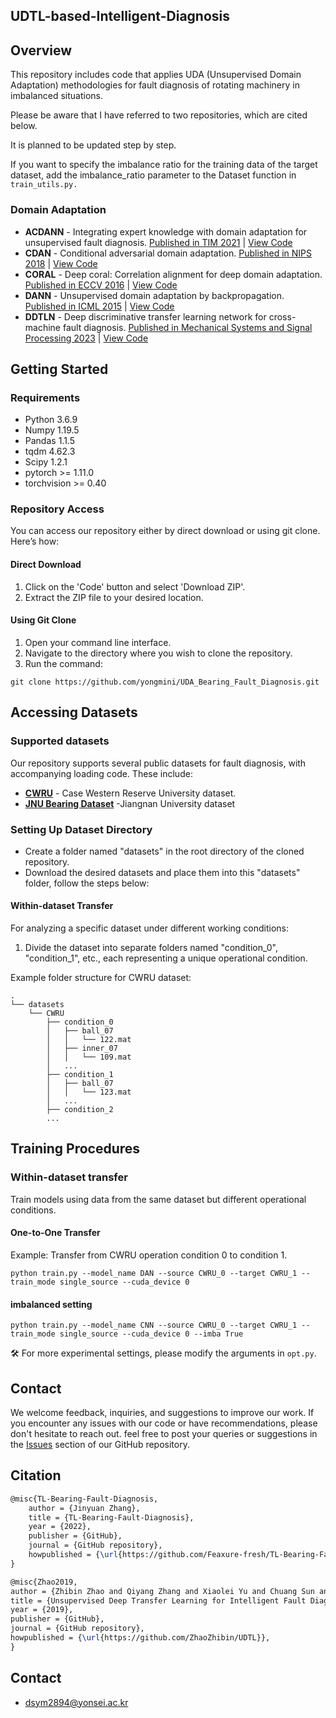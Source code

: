 ## UDTL-based-Intelligent-Diagnosis

## Overview


This repository includes code that applies UDA (Unsupervised Domain Adaptation) methodologies for fault diagnosis of rotating machinery in imbalanced situations.

Please be aware that I have referred to two repositories, which are cited below.

It is planned to be updated step by step.

If you want to specify the imbalance ratio for the training data of the target dataset, add the imbalance_ratio parameter to the Dataset function in `train_utils.py.`

### Domain Adaptation
- **ACDANN** - Integrating expert knowledge with domain adaptation for unsupervised fault diagnosis. [Published in TIM 2021](https://ieeexplore.ieee.org/stamp/stamp.jsp?tp=&arnumber=9612159) | [View Code](/models/ACDANN.py)
- **CDAN** - Conditional adversarial domain adaptation. [Published in NIPS 2018](http://papers.nips.cc/paper/7436-conditional-adversarial-domain-adaptation) | [View Code](/models/CDAN.py) 
- **CORAL** - Deep coral: Correlation alignment for deep domain adaptation. [Published in ECCV 2016](https://arxiv.org/abs/1607.01719) | [View Code](/models/CORAL.py)
- **DANN** - Unsupervised domain adaptation by backpropagation. [Published in ICML 2015](http://proceedings.mlr.press/v37/ganin15.pdf) | [View Code](/models/DANN.py)
- **DDTLN** - Deep discriminative transfer learning network for cross-machine fault diagnosis. [Published in Mechanical Systems and Signal Processing 2023](https://www.sciencedirect.com/science/article/pii/S0888327022009529) | [View Code](/models/DDTLN.py)

## Getting Started

### Requirements
- Python 3.6.9
- Numpy 1.19.5
- Pandas 1.1.5
- tqdm 4.62.3
- Scipy 1.2.1
- pytorch >= 1.11.0
- torchvision >= 0.40


### Repository Access
You can access our repository either by direct download or using git clone. Here’s how:
#### Direct Download
1. Click on the 'Code' button and select 'Download ZIP'.
2. Extract the ZIP file to your desired location.
#### Using Git Clone
1. Open your command line interface.
2. Navigate to the directory where you wish to clone the repository.
3. Run the command:

```shell
git clone https://github.com/yongmini/UDA_Bearing_Fault_Diagnosis.git
```

## Accessing Datasets
### Supported datasets
Our repository supports several public datasets for fault diagnosis, with accompanying loading code. These include:
- **[CWRU](https://engineering.case.edu/bearingdatacenter)** - Case Western Reserve University dataset.
- **[JNU Bearing Dataset](http://mad-net.org:8765/explore.html?t=0.5831516555847212.)** -Jiangnan University dataset

### Setting Up Dataset Directory
- Create a folder named "datasets" in the root directory of the cloned repository.
- Download the desired datasets and place them into this "datasets" folder, follow the steps below:

#### Within-dataset Transfer
For analyzing a specific dataset under different working conditions:
1. Divide the dataset into separate folders named "condition_0", "condition_1", etc., each representing a unique operational condition.

Example folder structure for CWRU dataset:
```
.
└── datasets
    └── CWRU
        ├── condition_0
        │   ├── ball_07
        │   │   └── 122.mat
        │   ├── inner_07
        │   │   └── 109.mat
        │   ...
        ├── condition_1
        │   ├── ball_07
        │   │   └── 123.mat
        │   ...
        ├── condition_2
        ...
```

## Training Procedures
### Within-dataset transfer
Train models using data from the same dataset but different operational conditions.

#### One-to-One Transfer
Example: Transfer from CWRU operation condition 0 to condition 1.
```shell
python train.py --model_name DAN --source CWRU_0 --target CWRU_1 --train_mode single_source --cuda_device 0
```
#### imbalanced setting
```shell
python train.py --model_name CNN --source CWRU_0 --target CWRU_1 --train_mode single_source --cuda_device 0 --imba True
```

🛠️ For more experimental settings, please modify the arguments in `opt.py`.

## Contact

We welcome feedback, inquiries, and suggestions to improve our work. If you encounter any issues with our code or have recommendations, please don't hesitate to reach out. feel free to post your queries or suggestions in the [Issues](https://github.com/yongmini/UDA_Bearing_Fault_Diagnosis/issues) section of our GitHub repository.


## Citation

```latex
@misc{TL-Bearing-Fault-Diagnosis,
    author = {Jinyuan Zhang},
    title = {TL-Bearing-Fault-Diagnosis},
    year = {2022},
    publisher = {GitHub},
    journal = {GitHub repository},
    howpublished = {\url{https://github.com/Feaxure-fresh/TL-Bearing-Fault-Diagnosis}}
}

```

```latex
@misc{Zhao2019,
author = {Zhibin Zhao and Qiyang Zhang and Xiaolei Yu and Chuang Sun and Shibin Wang and Ruqiang Yan and Xuefeng Chen},
title = {Unsupervised Deep Transfer Learning for Intelligent Fault Diagnosis},
year = {2019},
publisher = {GitHub},
journal = {GitHub repository},
howpublished = {\url{https://github.com/ZhaoZhibin/UDTL}},
}
```

## Contact
- dsym2894@yonsei.ac.kr